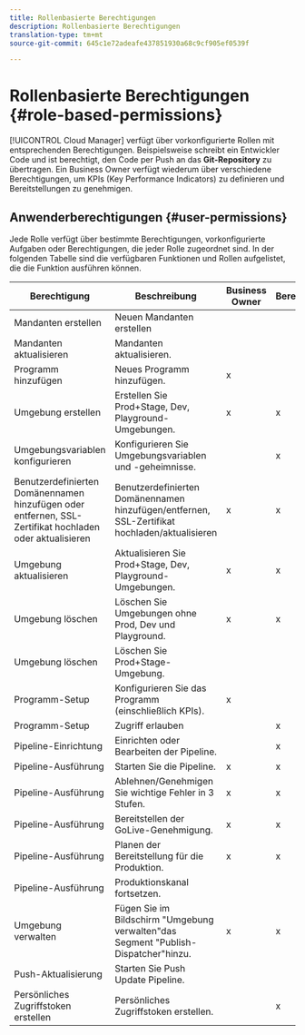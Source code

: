 ```yaml
---
title: Rollenbasierte Berechtigungen
description: Rollenbasierte Berechtigungen
translation-type: tm+mt
source-git-commit: 645c1e72adeafe437851930a68c9cf905ef0539f

---
```



# Rollenbasierte Berechtigungen {#role-based-permissions}

[!UICONTROL Cloud Manager] verfügt über vorkonfigurierte Rollen mit entsprechenden Berechtigungen. Beispielsweise schreibt ein Entwickler Code und ist berechtigt, den Code per Push an das **Git-Repository** zu übertragen. Ein Business Owner verfügt wiederum über verschiedene Berechtigungen, um KPIs (Key Performance Indicators) zu definieren und Bereitstellungen zu genehmigen.

## Anwenderberechtigungen {#user-permissions}

Jede Rolle verfügt über bestimmte Berechtigungen, vorkonfigurierte Aufgaben oder Berechtigungen, die jeder Rolle zugeordnet sind. In der folgenden Tabelle sind die verfügbaren Funktionen und Rollen aufgelistet, die die Funktion ausführen können.

| Berechtigung | Beschreibung | Business Owner | Bereitstellungsmanager | Programmmanager | Entwickler |
|--- |--- |--- |--- |--- |--- |
| Mandanten erstellen | Neuen Mandanten erstellen |  |  |  |  |
| Mandanten aktualisieren | Mandanten aktualisieren. |  |  |  |  |
| Programm hinzufügen | Neues Programm hinzufügen. | x |  |  |  |
| Umgebung erstellen | Erstellen Sie Prod+Stage, Dev, Playground-Umgebungen. | x | x |  |  |
| Umgebungsvariablen konfigurieren | Konfigurieren Sie Umgebungsvariablen und -geheimnisse. |  | x |  | x |
| Benutzerdefinierten Domänennamen hinzufügen oder entfernen, SSL-Zertifikat hochladen oder aktualisieren | Benutzerdefinierten Domänennamen hinzufügen/entfernen, SSL-Zertifikat hochladen/aktualisieren | x | x |  |  |
| Umgebung aktualisieren | Aktualisieren Sie Prod+Stage, Dev, Playground-Umgebungen. | x | x |  |  |
| Umgebung löschen | Löschen Sie Umgebungen ohne Prod, Dev und Playground. | x | x |  |  |
| Umgebung löschen | Löschen Sie Prod+Stage-Umgebung. |  |  |  |  |
| Programm-Setup | Konfigurieren Sie das Programm (einschließlich KPIs). | x |  |  |  |
| Programm-Setup | Zugriff erlauben |  | x |  | x |
| Pipeline-Einrichtung | Einrichten oder Bearbeiten der Pipeline. |  | x |  |  |
| Pipeline-Ausführung | Starten Sie die Pipeline. | x | x |  |  |
| Pipeline-Ausführung | Ablehnen/Genehmigen Sie wichtige Fehler in 3 Stufen. | x | x | x |  |
| Pipeline-Ausführung | Bereitstellen der GoLive-Genehmigung. | x | x | x |  |
| Pipeline-Ausführung | Planen der Bereitstellung für die Produktion. | x | x | x |  |
| Pipeline-Ausführung | Produktionskanal fortsetzen. |  |  |  |  |
| Umgebung verwalten  | Fügen Sie im Bildschirm &quot;Umgebung verwalten&quot;das Segment &quot;Publish-Dispatcher&quot;hinzu. | x | x |  |  |  |
| Push-Aktualisierung | Starten Sie Push Update Pipeline. |  |  |  |  |
| Persönliches Zugriffstoken erstellen | Persönliches Zugriffstoken erstellen. |  | x |  | x |

